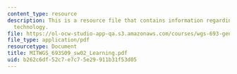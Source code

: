 ```yaml
---
content_type: resource
description: This is a resource file that contains information regarding learning
  technology.
file: https://ol-ocw-studio-app-qa.s3.amazonaws.com/courses/wgs-693-gender-race-and-the-complexities-of-science-and-technology-a-problem-based-learning-experiment-spring-2009/b262c6df52c7e7c75e29911b31f53d05_MITWGS_693S09_sw02_Learning.pdf
file_type: application/pdf
resourcetype: Document
title: MITWGS_693S09_sw02_Learning.pdf
uid: b262c6df-52c7-e7c7-5e29-911b31f53d05
---
```

